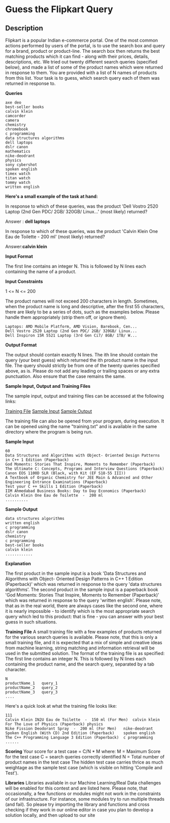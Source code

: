 # Guess the Flipkart Query

## Description

Flipkart is a popular Indian e-commerce portal. One of the most common actions performed by users of the portal, is to use the search box and query for a brand, product or product-line.
The search box then returns the best matching products which it can find - along with their prices, details, descriptions, etc.
We tried out twenty different search queries (specified below), and made a list of some of the product names which were returned in response to them. You are provided with a list of N names of products from this list. Your task is to guess, which search query each of them was returned in response to. 

**Queries**
```
axe deo
best-seller books
calvin klein
camcorder
camera
chemistry
chromebook
c programming
data structures algorithms
dell laptops
dslr canon
mathematics
nike-deodrant
physics
sony cybershot
spoken english
timex watch
titan watch
tommy watch
written english
```

**Here's a small example of the task at hand:**

In response to which of these queries, was the product 'Dell Vostro 2520 Laptop (2nd Gen PDC/ 2GB/ 320GB/ Linux...' (most likely) returned? 

Answer : **dell laptops**

In response to which of these queries, was the product 'Calvin Klein One Eau de Toilette - 200 ml' (most likely) returned? 

Answer:**calvin klein**

**Input Format**

The first line contains an integer N. 
This is followed by N lines each containing the name of a product. 

**Input Constraints**

1 <= N <= 200 

The product names will not exceed 200 characters in length. Sometimes, when the product name is long and descriptive, after the first 55 characters, there are likely to be a series of dots, such as the examples below. 
Please handle them appropriately (strip them off, or ignore them). 

```
Laptops: AMD Mobile Platform, AMD Vision, Barebook, Cen...
Dell Vostro 2520 Laptop (2nd Gen PDC/ 2GB/ 320GB/ Linux...
Dell Inspiron 15R 5521 Laptop (3rd Gen Ci7/ 8GB/ 1TB/ W...
```

**Output Format**

The output should contain exactly N lines. 
The ith line should contain the query (your best guess) which returned the ith product name in the input file.
The query should strictly be from one of the twenty queries specified above, as is. Please do not add any leading or trailing spaces or any extra punctuation. 
Also ensure that the case remains the same. 

**Sample Input, Output and Training Files**

The sample input, output and training files can be accessed at the following links: 

[Training File](http://hr-testcases.s3.amazonaws.com/2552/assets/training.txt) 
[Sample Input](http://hr-testcases.s3.amazonaws.com/2552/assets/sampleInput.txt)
[Sample Output](http://hr-testcases.s3.amazonaws.com/2552/assets/sampleOutput.txt)

The training file can also be opened from your program, during execution. It can be opened using the name "training.txt" and is available in the same directory where the program is being run. 

**Sample Input**

```
60 
Data Structures and Algorithms with Object- Oriented Design Patterns in C++ 1 Edition (Paperback)
God Moments: Stories That Inspire, Moments to Remember (Paperback)
The Ultimate C: Concepts, Programs and Interview Questions (Paperback)
Canon EOS 1100D SLR (Black, with Kit (EF S18-55 III))
A Textbook of Organic Chemistry for JEE Main & Advanced and Other Engineering Entrance Examinations (Paperback)
Test your C ++ Skills 1 Edition (Paperback)
IIM Ahmedabad Business Books: Day to Day Economics (Paperback)
Calvin Klein One Eau de Toilette  -  200 ml
..........
```

**Sample Output**

```
data structures algorithms
written english
c programming
dslr canon
chemistry
c programming
best-seller books
calvin klein
............
```

**Explanation**

The first product in the sample input is a book 'Data Structures and Algorithms with Object- Oriented Design Patterns in C++ 1 Edition (Paperback)' which was returned in response to the query 'data structures algorithms'. 
The second product in the sample input is a paperback book 'God Moments: Stories That Inspire, Moments to Remember (Paperback)' which was returned in response to the query 'written english'. Please note, that as in the real world, there are always cases like the second one, where it is nearly impossible - to identify which is the most appropriate search query which led to this product: that is fine - you can answer with your best guess in such situations. 

**Training File**
A small training file with a few examples of products returned for the various search queries is available. Please note, that this is only a small training file, and it is expected that a mix of simple and creative ideas from machine learning, string matching and information retrieval will be used in the submitted solution. 
The format of the training file is as specified:
The first line contains an integer N. 
This is followed by N lines each containing the product name, and the search query, separated by a tab character.

```
N
productName_1   query_1
productName_2   query_2
productName_3   query_3
....

```

Here's a quick look at what the training file looks like:

```
111
Calvin Klein IN2U Eau de Toilette  -  150 ml (For Men)  calvin klein
For The Love of Physics (Paperback) physics
Nike Fission Deodorant Spray  -  200 ml (For Men)   nike-deodrant
Spoken English (With CD) 2nd Edition (Paperback)    spoken english
The C++ Programming Language 3 Edition (Paperback)  c programming
......
```
**Scoring** 
Your score for a test case = C/N * M where: 
M = Maximum Score for the test case C = search queries correctly identified N = Total number of product names in the test case
The hidden test case carries thrice as much weightage as the sample test case (which is visible on hitting 'Compile and Test'). 

**Libraries**
Libraries available in our Machine Learning/Real Data challenges will be enabled for this contest and are listed here. Please note, that occasionally, a few functions or modules might not work in the constraints of our infrastructure. For instance, some modules try to run multiple threads (and fail). So please try importing the library and functions and cross checking if they work in our online editor in case you plan to develop a solution locally, and then upload to our site
